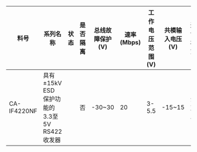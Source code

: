 | 料号        | 系列名称                                    | 状态 | 是否隔离 | 总线故障保护(V) | 速率(Mbps) | 工作电压范围 (V) | 共模输入电压(V) | 通讯模式 | HBM ESD总线引脚(±KV) | HBM ESD其他引脚 (±KV) | 温度范围 (℃) | 封装形式 |
|-------------|---------------------------------------------|------|----------|-----------------|------------|------------------|-----------------|----------|----------------------|-----------------------|--------------|----------|
| CA-IF4220NF | 具有±15kV ESD 保护功能的3.3至5V RS422收发器 |      | 否       | -30~30          | 20         | 3-5.5            | -15~15          | 全双工   | 15                   | 6                     | -40~125      | SOIC14   |